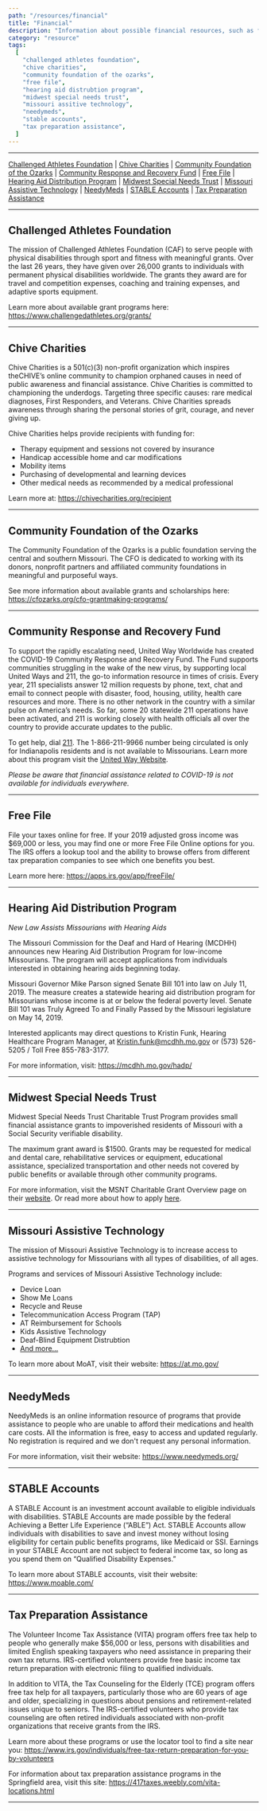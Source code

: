 ```yaml
---
path: "/resources/financial"
title: "Financial"
description: "Information about possible financial resources, such as funding sources, and also other options that help aid individuals and families."
category: "resource"
tags:
  [
    "challenged athletes foundation",
    "chive charities",
    "community foundation of the ozarks",
    "free file",
    "hearing aid distrubtion program",
    "midwest special needs trust",
    "missouri assitive technology",
    "needymeds",
    "stable accounts",
    "tax preparation assistance",
  ]
---
```


---

[Challenged Athletes Foundation](#challenged-athletes-foundation) | [Chive Charities](#chive-charities) | [Community Foundation of the Ozarks](#community-foundation-of-the-ozarks) | [Community Response and Recovery Fund](#community-response-and-recovery-fund) | [Free File](#free-file) | [Hearing Aid Distribution Program](#hearing-aid-distribution-program) | [Midwest Special Needs Trust](#midwest-special-needs-trust) | [Missouri Assistive Technology](#missouri-assistive-technology) | [NeedyMeds](#needymeds) | [STABLE Accounts](#stable-accounts) | [Tax Preparation Assistance](#tax-preparation-assistance)

---

## Challenged Athletes Foundation

The mission of Challenged Athletes Foundation (CAF) to serve people with physical disabilities through sport and fitness with meaningful grants. Over the last 26 years, they have given over 26,000 grants to individuals with permanent physical disabilities worldwide. The grants they award are for travel and competition expenses, coaching and training expenses, and adaptive sports equipment.

Learn more about available grant programs here: https://www.challengedathletes.org/grants/

---

## Chive Charities

Chive Charities is a 501(c)(3) non-profit organization which inspires theCHIVE’s online community to champion orphaned causes in need of public awareness and financial assistance. Chive Charities is committed to championing the underdogs. Targeting three specific causes: rare medical diagnoses, First Responders, and Veterans. Chive Charities spreads awareness through sharing the personal stories of grit, courage, and never giving up.

Chive Charities helps provide recipients with funding for:

- Therapy equipment and sessions not covered by insurance
- Handicap accessible home and car modifications
- Mobility items
- Purchasing of developmental and learning devices
- Other medical needs as recommended by a medical professional

Learn more at: https://chivecharities.org/recipient

---

## Community Foundation of the Ozarks

The Community Foundation of the Ozarks is a public foundation serving the central and southern Missouri. The CFO is dedicated to working with its donors, nonprofit partners and affiliated community foundations in meaningful and purposeful ways.

See more information about available grants and scholarships here: https://cfozarks.org/cfo-grantmaking-programs/

---

## Community Response and Recovery Fund

To support the rapidly escalating need, United Way Worldwide has created the COVID-19 Community Response and Recovery Fund. The Fund supports communities struggling in the wake of the new virus, by supporting local United Ways and 211, the go-to information resource in times of crisis. Every year, 211 specialists answer 12 million requests by phone, text, chat and email to connect people with disaster, food, housing, utility, health care resources and more. There is no other network in the country with a similar pulse on America’s needs. So far, some 20 statewide 211 operations have been activated, and 211 is working closely with health officials all over the country to provide accurate updates to the public.

To get help, dial [211](tel:211). The 1-866-211-9966 number being circulated is only for Indianapolis residents and is not available to Missourians. Learn more about this program visit the [United Way Website](https://www.unitedway.org/recovery/covid19?utm_source=homepage&utm_medium=web&utm_campaign=covid19&utm_content=learnmore).

_Please be aware that financial assistance related to COVID-19 is not available for individuals everywhere._

---

## Free File

File your taxes online for free. If your 2019 adjusted gross income was \$69,000 or less, you may find one or more Free File Online options for you. The IRS offers a lookup tool and the ability to browse offers from different tax preparation companies to see which one benefits you best.

Learn more here: https://apps.irs.gov/app/freeFile/

---

## Hearing Aid Distribution Program

_New Law Assists Missourians with Hearing Aids_

The Missouri Commission for the Deaf and Hard of Hearing (MCDHH) announces new Hearing Aid Distribution Program for low-income Missourians. The program will accept applications from individuals interested in obtaining hearing aids beginning today.

Missouri Governor Mike Parson signed Senate Bill 101 into law on July 11, 2019. The measure creates a statewide hearing aid distribution program for Missourians whose income is at or below the federal poverty level. Senate Bill 101 was Truly Agreed To and Finally Passed by the Missouri legislature on May 14, 2019.

Interested applicants may direct questions to Kristin Funk, Hearing Healthcare Program Manager, at Kristin.funk@mcdhh.mo.gov or (573) 526-5205 / Toll Free 855-783-3177.

For more information, visit: https://mcdhh.mo.gov/hadp/

---

## Midwest Special Needs Trust

Midwest Special Needs Trust Charitable Trust Program provides small financial assistance grants to impoverished residents of Missouri with a Social Security verifiable disability.

The maximum grant award is \$1500. Grants may be requested for medical and dental care, rehabilitative services or equipment, educational assistance, specialized transportation and other needs not covered by public benefits or available through other community programs.

For more information, visit the MSNT Charitable Grant Overview page on their [website](https://www.midwestspecialneedstrust.org/charitable-program/about/). Or read more about how to apply [here](https://www.midwestspecialneedstrust.org/charitable-program/apply/).

---

## Missouri Assistive Technology

The mission of Missouri Assistive Technology is to increase access to assistive technology for Missourians with all types of disabilities, of all ages.

Programs and services of Missouri Assistive Technology include:

- Device Loan
- Show Me Loans
- Recycle and Reuse
- Telecommunication Access Program (TAP)
- AT Reimbursement for Schools
- Kids Assistive Technology
- Deaf-Blind Equipment Distrubtion
- [And more...](https://at.mo.gov/services.html)

To learn more about MoAT, visit their website: https://at.mo.gov/

---

## NeedyMeds

NeedyMeds is an online information resource of programs that provide assistance to people who are unable to afford their medications and health care costs. All the information is free, easy to access and updated regularly. No registration is required and we don't request any personal information.

For more information, visit their website: https://www.needymeds.org/

---

## STABLE Accounts

A STABLE Account is an investment account available to eligible individuals with disabilities. STABLE Accounts are made possible by the federal Achieving a Better Life Experience (“ABLE”) Act. STABLE Accounts allow individuals with disabilities to save and invest money without losing eligibility for certain public benefits programs, like Medicaid or SSI. Earnings in your STABLE Account are not subject to federal income tax, so long as you spend them on “Qualified Disability Expenses.”

To learn more about STABLE accounts, visit their website: https://www.moable.com/

---

## Tax Preparation Assistance

The Volunteer Income Tax Assistance (VITA) program offers free tax help to people who generally make \$56,000 or less, persons with disabilities and limited English speaking taxpayers who need assistance in preparing their own tax returns. IRS-certified volunteers provide free basic income tax return preparation with electronic filing to qualified individuals.

In addition to VITA, the Tax Counseling for the Elderly (TCE) program offers free tax help for all taxpayers, particularly those who are 60 years of age and older, specializing in questions about pensions and retirement-related issues unique to seniors. The IRS-certified volunteers who provide tax counseling are often retired individuals associated with non-profit organizations that receive grants from the IRS.

Learn more about these programs or use the locator tool to find a site near you: https://www.irs.gov/individuals/free-tax-return-preparation-for-you-by-volunteers

For information about tax preparation assistance programs in the Springfield area, visit this site: https://417taxes.weebly.com/vita-locations.html

---
